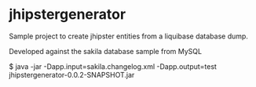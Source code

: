 # jhipstergenerator

Sample project to create jhipster entities from a liquibase database dump.

Developed against the sakila database sample from MySQL

$ java -jar -Dapp.input=sakila.changelog.xml -Dapp.output=test jhipstergenerator-0.0.2-SNAPSHOT.jar